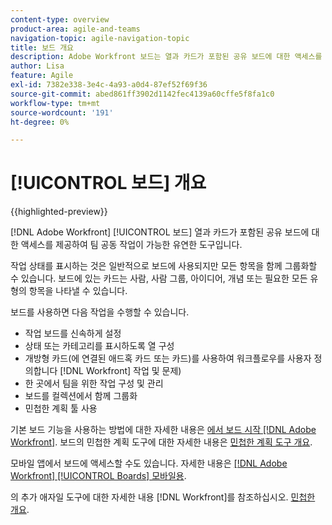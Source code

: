 ```yaml
---
content-type: overview
product-area: agile-and-teams
navigation-topic: agile-navigation-topic
title: 보드 개요
description: Adobe Workfront 보드는 열과 카드가 포함된 공유 보드에 대한 액세스를 제공하여 팀 공동 작업을 허용하는 유연한 도구입니다.
author: Lisa
feature: Agile
exl-id: 7382e338-3e4c-4a93-a0d4-87ef52f69f36
source-git-commit: abed861ff3902d1142fec4139a60cffe5f8fa1c0
workflow-type: tm+mt
source-wordcount: '191'
ht-degree: 0%

---
```


# [!UICONTROL 보드] 개요

{{highlighted-preview}}

[!DNL Adobe Workfront] [!UICONTROL 보드] 열과 카드가 포함된 공유 보드에 대한 액세스를 제공하여 팀 공동 작업이 가능한 유연한 도구입니다.

작업 상태를 표시하는 것은 일반적으로 보드에 사용되지만 모든 항목을 함께 그룹화할 수 있습니다. 보드에 있는 카드는 사람, 사람 그룹, 아이디어, 개념 또는 필요한 모든 유형의 항목을 나타낼 수 있습니다.

보드를 사용하면 다음 작업을 수행할 수 있습니다.

* 작업 보드를 신속하게 설정
* 상태 또는 카테고리를 표시하도록 열 구성
* 개방형 카드(에 연결된 애드혹 카드 또는 카드)를 사용하여 워크플로우를 사용자 정의합니다 [!DNL Workfront] 작업 및 문제)
* 한 곳에서 팀을 위한 작업 구성 및 관리
* <span class="preview">보드를 컬렉션에서 함께 그룹화</span>
* 민첩한 계획 툴 사용

기본 보드 기능을 사용하는 방법에 대한 자세한 내용은 [에서 보드 시작 [!DNL Adobe Workfront]](../agile/get-started-with-boards/get-started-with-boards.md). 보드의 민첩한 계획 도구에 대한 자세한 내용은 [민첩한 계획 도구 개요](/help/quicksilver/agile/use-boards-agile-planning-tools/agile-planning-tools-overview.md).

모바일 앱에서 보드에 액세스할 수도 있습니다. 자세한 내용은 [[!DNL Adobe Workfront] [!UICONTROL Boards] 모바일용](/help/quicksilver/workfront-basics/mobile-apps/using-the-workfront-mobile-app/mobile-boards.md).

의 추가 애자일 도구에 대한 자세한 내용 [!DNL Workfront]를 참조하십시오. [민첩한 개요](../agile/agile-overview.md).
